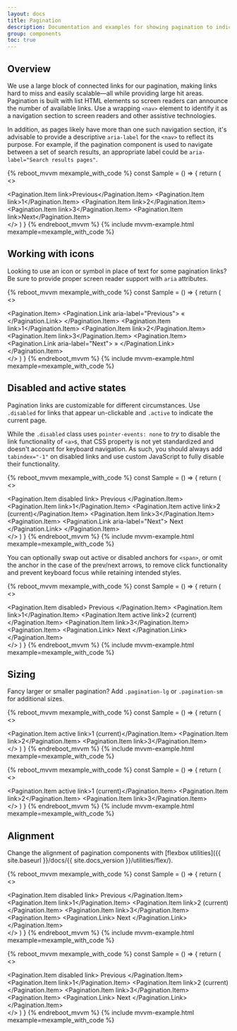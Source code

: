 ```yaml
---
layout: docs
title: Pagination
description: Documentation and examples for showing pagination to indicate a series of related content exists across multiple pages.
group: components
toc: true
---
```


## Overview

We use a large block of connected links for our pagination, making links hard to miss and easily scalable—all while providing large hit areas. Pagination is built with list HTML elements so screen readers can announce the number of available links. Use a wrapping `<nav>` element to identify it as a navigation section to screen readers and other assistive technologies.

In addition, as pages likely have more than one such navigation section, it's advisable to provide a descriptive `aria-label` for the `<nav>` to reflect its purpose. For example, if the pagination component is used to navigate between a set of search results, an appropriate label could be `aria-label="Search results pages"`.

{% reboot_mvvm mexample_with_code %}
const Sample = () => {
  return (
    <>
      <nav aria-label="Page navigation example">
        <Pagination>
          <Pagination.Item link>Previous</Pagination.Item>
          <Pagination.Item link>1</Pagination.Item>
          <Pagination.Item link>2</Pagination.Item>
          <Pagination.Item link>3</Pagination.Item>
          <Pagination.Item link>Next</Pagination.Item>
        </Pagination>
      </nav>
    </>
  )
}
{% endreboot_mvvm %}
{% include mvvm-example.html mexample=mexample_with_code %}

## Working with icons

Looking to use an icon or symbol in place of text for some pagination links? Be sure to provide proper screen reader support with `aria` attributes.

{% reboot_mvvm mexample_with_code %}
const Sample = () => {
  return (
    <>
      <nav aria-label="Page navigation example">
        <Pagination>
          <Pagination.Item>
            <Pagination.Link aria-label="Previous">
              <span aria-hidden="true">&laquo;</span>
            </Pagination.Link>
          </Pagination.Item>
          <Pagination.Item link>1</Pagination.Item>
          <Pagination.Item link>2</Pagination.Item>
          <Pagination.Item link>3</Pagination.Item>
          <Pagination.Item>
            <Pagination.Link aria-label="Next">
              <span aria-hidden="true">&raquo;</span>
            </Pagination.Link>
          </Pagination.Item>
        </Pagination>
      </nav>
    </>
  )
}
{% endreboot_mvvm %}
{% include mvvm-example.html mexample=mexample_with_code %}

## Disabled and active states

Pagination links are customizable for different circumstances. Use `.disabled` for links that appear un-clickable and `.active` to indicate the current page.

While the `.disabled` class uses `pointer-events: none` to _try_ to disable the link functionality of `<a>`s, that CSS property is not yet standardized and doesn't account for keyboard navigation. As such, you should always add `tabindex="-1"` on disabled links and use custom JavaScript to fully disable their functionality.

{% reboot_mvvm mexample_with_code %}
const Sample = () => {
  return (
    <>
      <nav aria-label="...">
        <Pagination>
          <Pagination.Item disabled link>
            Previous
          </Pagination.Item>
          <Pagination.Item link>1</Pagination.Item>
          <Pagination.Item active link>2 <span class="sr-only">(current)</span></Pagination.Item>
          <Pagination.Item link>3</Pagination.Item>
          <Pagination.Item>
            <Pagination.Link aria-label="Next">
              Next
            </Pagination.Link>
          </Pagination.Item>
        </Pagination>
      </nav>
    </>
  )
}
{% endreboot_mvvm %}
{% include mvvm-example.html mexample=mexample_with_code %}

You can optionally swap out active or disabled anchors for `<span>`, or omit the anchor in the case of the prev/next arrows, to remove click functionality and prevent keyboard focus while retaining intended styles.

{% reboot_mvvm mexample_with_code %}
const Sample = () => {
  return (
    <>
      <nav aria-label="...">
        <Pagination>
          <Pagination.Item disabled>
            <span class="page-link">Previous</span>
          </Pagination.Item>
          <Pagination.Item link>1</Pagination.Item>
          <Pagination.Item active link>2 <span class="sr-only">(current)</span></Pagination.Item>
          <Pagination.Item link>3</Pagination.Item>
          <Pagination.Item>
            <Pagination.Link>
              Next
            </Pagination.Link>
          </Pagination.Item>
        </Pagination>
      </nav>
    </>
  )
}
{% endreboot_mvvm %}
{% include mvvm-example.html mexample=mexample_with_code %}

## Sizing

Fancy larger or smaller pagination? Add `.pagination-lg` or `.pagination-sm` for additional sizes.

{% reboot_mvvm mexample_with_code %}
const Sample = () => {
  return (
    <>
      <nav aria-label="...">
        <Pagination size="lg">
          <Pagination.Item active link>1 <span class="sr-only">(current)</span></Pagination.Item>
          <Pagination.Item link>2</Pagination.Item>
          <Pagination.Item link>3</Pagination.Item>
        </Pagination>
      </nav>
    </>
  )
}
{% endreboot_mvvm %}
{% include mvvm-example.html mexample=mexample_with_code %}

{% reboot_mvvm mexample_with_code %}
const Sample = () => {
  return (
    <>
      <nav aria-label="...">
        <Pagination size="sm">
          <Pagination.Item active link>1 <span class="sr-only">(current)</span></Pagination.Item>
          <Pagination.Item link>2</Pagination.Item>
          <Pagination.Item link>3</Pagination.Item>
        </Pagination>
      </nav>
    </>
  )
}
{% endreboot_mvvm %}
{% include mvvm-example.html mexample=mexample_with_code %}

## Alignment

Change the alignment of pagination components with [flexbox utilities]({{ site.baseurl }}/docs/{{ site.docs_version }}/utilities/flex/).

{% reboot_mvvm mexample_with_code %}
const Sample = () => {
  return (
    <>
      <nav aria-label="Page navigation example">
        <Pagination class="justify-content-center">
          <Pagination.Item disabled link>
            Previous
          </Pagination.Item>
          <Pagination.Item link>1</Pagination.Item>
          <Pagination.Item link>2 <span class="sr-only">(current)</span></Pagination.Item>
          <Pagination.Item link>3</Pagination.Item>
          <Pagination.Item>
            <Pagination.Link>
              Next
            </Pagination.Link>
          </Pagination.Item>
        </Pagination>
      </nav>
    </>
  )
}
{% endreboot_mvvm %}
{% include mvvm-example.html mexample=mexample_with_code %}

{% reboot_mvvm mexample_with_code %}
const Sample = () => {
  return (
    <>
      <nav aria-label="Page navigation example">
        <Pagination class="justify-content-end">
          <Pagination.Item disabled link>
            Previous
          </Pagination.Item>
          <Pagination.Item link>1</Pagination.Item>
          <Pagination.Item link>2 <span class="sr-only">(current)</span></Pagination.Item>
          <Pagination.Item link>3</Pagination.Item>
          <Pagination.Item>
            <Pagination.Link>
              Next
            </Pagination.Link>
          </Pagination.Item>
        </Pagination>
      </nav>
    </>
  )
}
{% endreboot_mvvm %}
{% include mvvm-example.html mexample=mexample_with_code %}